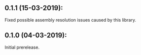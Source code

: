 ## 0.1.1 (15-03-2019):

Fixed possible assembly resolution issues caused by this library.

## 0.1.0 (04-03-2019): 

Initial prerelease.